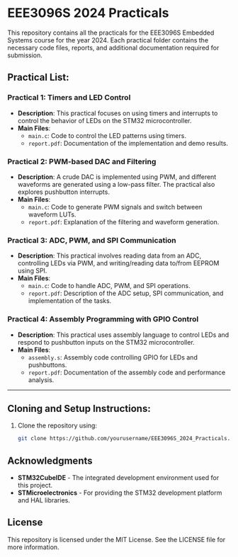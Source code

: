 
# EEE3096S 2024 Practicals

This repository contains all the practicals for the EEE3096S Embedded Systems course for the year 2024. Each practical folder contains the necessary code files, reports, and additional documentation required for submission.

## Practical List:

### Practical 1: Timers and LED Control
- **Description**: This practical focuses on using timers and interrupts to control the behavior of LEDs on the STM32 microcontroller.
- **Main Files**:
  - `main.c`: Code to control the LED patterns using timers.
  - `report.pdf`: Documentation of the implementation and demo results.
  
### Practical 2: PWM-based DAC and Filtering
- **Description**: A crude DAC is implemented using PWM, and different waveforms are generated using a low-pass filter. The practical also explores pushbutton interrupts.
- **Main Files**:
  - `main.c`: Code to generate PWM signals and switch between waveform LUTs.
  - `report.pdf`: Explanation of the filtering and waveform generation.
  
### Practical 3: ADC, PWM, and SPI Communication
- **Description**: This practical involves reading data from an ADC, controlling LEDs via PWM, and writing/reading data to/from EEPROM using SPI.
- **Main Files**:
  - `main.c`: Code to handle ADC, PWM, and SPI operations.
  - `report.pdf`: Description of the ADC setup, SPI communication, and implementation of the tasks.
  
### Practical 4: Assembly Programming with GPIO Control
- **Description**: This practical uses assembly language to control LEDs and respond to pushbutton inputs on the STM32 microcontroller.
- **Main Files**:
  - `assembly.s`: Assembly code controlling GPIO for LEDs and pushbuttons.
  - `report.pdf`: Documentation of the assembly code and performance analysis.
  
---

## Cloning and Setup Instructions:

1. Clone the repository using:
   ```bash
   git clone https://github.com/yourusername/EEE3096S_2024_Practicals.git


## Acknowledgments

- **STM32CubeIDE** - The integrated development environment used for this project.
- **STMicroelectronics** - For providing the STM32 development platform and HAL libraries.

## License

This repository is licensed under the MIT License. See the LICENSE file for more information.
